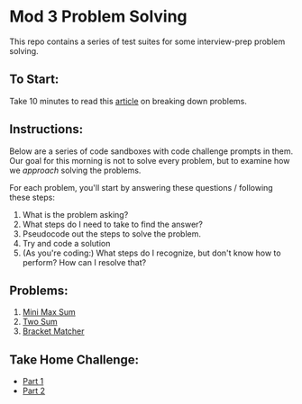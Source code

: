 # Mod 3 Problem Solving

This repo contains a series of test suites for some interview-prep problem solving. 

## To Start:
Take 10 minutes to read this [article](https://medium.com/@thatPamIAm/become-a-better-problem-solver-74dc48e509ab) on breaking down problems. 

## Instructions:
Below are a series of code sandboxes with code challenge prompts in them. Our goal for this morning is not to solve every problem, but to examine how we _approach_ solving the problems. 

For each problem, you'll start by answering these questions / following these steps:

1. What is the problem asking?
2. What steps do I need to take to find the answer?
3. Pseudocode out the steps to solve the problem.
4. Try and code a solution
5. (As you're coding:) What steps do I recognize, but don't know how to perform? How can I resolve that?

## Problems:

1. <a target="_blank" href="https://repl.it/@letakeane/FairInfiniteVisitor#index.js">Mini Max Sum </a>
2. <a target="_blank" href="https://repl.it/@khalidwilliams/Two-Sum#main.js">Two Sum </a>
3. <a target="_blank" href="https://codesandbox.io/s/bracket-matcher-problem-fkxnw?file=/instructions.md">Bracket Matcher<a>
<!-- 3. <a target="_blank" href="https://repl.it/@khalidwilliams/Robot-Traversal#main.js">Robot Traversal<a>-->

## Take Home Challenge:
  - [Part 1](https://replit.com/@ScottErtmer/Dog-Race-1?v=1)
  - [Part 2](https://replit.com/@ScottErtmer/Dog-Race-2?v=1)
